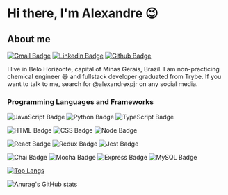 # Hi there, I'm Alexandre 😉

## About me

[![Gmail Badge](https://img.shields.io/badge/Gmail-D14836?style=for-the-badge&logo=gmail&logoColor=white)](https://alexandrexpj@gmail.com)
[![Linkedin Badge](https://img.shields.io/badge/LinkedIn-0077B5?style=for-the-badge&logo=linkedin&logoColor=white)](https://linkedin.com/in/alexandrepimenteljr)
[![Github Badge](https://img.shields.io/badge/GitHub-100000?style=for-the-badge&logo=github&logoColor=white)](https://alexandrexpjr.github.io)

I live in Belo Horizonte, capital of Minas Gerais, Brazil. I am non-practicing chemical engineer 😆 and fullstack developer graduated from Trybe. If you want to talk to me, search for @alexandrexpjr on any social media.

### Programming Languages and Frameworks

![JavaScript Badge](https://img.shields.io/badge/JavaScript-323330?style=for-the-badge&logo=javascript&logoColor=F7DF1E)
![Python Badge](https://img.shields.io/badge/Python-FFD43B?style=for-the-badge&logo=python&logoColor=darkgreen)
![TypeScript Badge](https://img.shields.io/badge/TypeScript-007ACC?style=for-the-badge&logo=typescript&logoColor=white)

![HTML Badge](https://img.shields.io/badge/HTML5-E34F26?style=for-the-badge&logo=html5&logoColor=white)
![CSS Badge](https://img.shields.io/badge/CSS3-1572B6?style=for-the-badge&logo=css3&logoColor=white)
![Node Badge](https://img.shields.io/badge/Node.js-339933?style=for-the-badge&logo=nodedotjs&logoColor=white)

![React Badge](https://img.shields.io/badge/React-20232A?style=for-the-badge&logo=react&logoColor=61DAFB)
![Redux Badge](https://img.shields.io/badge/Redux-593D88?style=for-the-badge&logo=redux&logoColor=white)
![Jest Badge](https://img.shields.io/badge/Jest-C21325?style=for-the-badge&logo=jest&logoColor=white)

![Chai Badge](https://img.shields.io/badge/chai-A30701?style=for-the-badge&logo=chai&logoColor=white)
![Mocha Badge](https://img.shields.io/badge/Mocha-8D6748?style=for-the-badge&logo=Mocha&logoColor=white)
![Express Badge](https://img.shields.io/badge/Express.js-000000?style=for-the-badge&logo=express&logoColor=white)
![MySQL Badge](https://img.shields.io/badge/MySQL-005C84?style=for-the-badge&logo=mysql&logoColor=white)




[![Top Langs](https://github-readme-stats.vercel.app/api/top-langs/?username=alexandrexpjr&layout=compact&langs_count=6)](https://github.com/anuraghazra/github-readme-stats)

![Anurag's GitHub stats](https://github-readme-stats.vercel.app/api?username=alexandrexpjr&show_icons=true&theme=radical)

